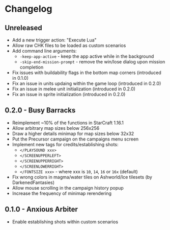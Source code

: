 # Changelog

## Unreleased
  - Add a new trigger action: "Execute Lua"
  - Allow raw CHK files to be loaded as custom scenarios
  - Add command line arguments:
    * `-keep-app-active` - keep the app active while in the background
    * `-skip-end-mission-prompt` - remove the win/lose dialog upon mission completion
  - Fix issues with buildability flags in the bottom map corners (introduced in 0.1.0)
  - Fix an issue in units updaing within the game loop (introduced in 0.2.0)
  - Fix an issue in melee unit initialization (introduced in 0.2.0)
  - Fix an issue in sprite initialization (introduced in 0.2.0)

## 0.2.0 - Busy Barracks
  - Reimplement ~10% of the functions in StarCraft 1.16.1
  - Allow arbitrary map sizes below 256x256
  - Draw a higher details minimap for map sizes below 32x32
  - Put the Precursor campaign on the campaigns menu screen
  - Implement new tags for credits/establishing shots:
    * `</PLAYSOUND xxx>`
    * `</SCREENUPPERLEFT>`
    * `</SCREENUPPERRIGHT>`
    * `</SCREENLOWERRIGHT>`
    * `</FONTSIZE xxx>` - where xxx is `10`, `14`, `16` or `16x` (default)
  - Fix wrong colors in magma/water tiles on Ashworld/Ice tilesets (by DarkenedFantasies)
  - Allow mouse scrolling in the campaign history popup
  - Increase the frequency of minimap rerendering

## 0.1.0 - Anxious Arbiter
  - Enable establishing shots within custom scenarios
